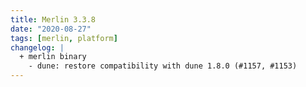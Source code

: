 ```yaml
---
title: Merlin 3.3.8
date: "2020-08-27"
tags: [merlin, platform]
changelog: |
  + merlin binary
    - dune: restore compatibility with dune 1.8.0 (#1157, #1153)
---
```

